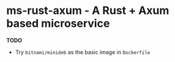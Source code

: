 # ms-rust-axum - A Rust + Axum based microservice

**TODO**
- Try `bitnami/minideb` as the basic image in `Dockerfile`
